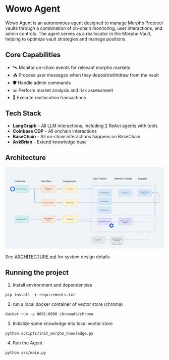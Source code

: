 # Wowo Agent 

Wowo Agent is an autonomous agent designed to manage Morpho Protocol vaults through a combination of on-chain monitoring, user interactions, and admin controls. The agent serves as a reallocator in the Morpho Vault, helping to optimize vault strategies and manage positions.

## Core Capabilities

- 🛰️ Monitor on-chain events for relevant morpho markets
- 📥 Process user messages when they deposit/withdraw from the vault
- 🛡️ Handle admin commands
- 📊 Perform market analysis and risk assessment
- 🚀 Execute reallocation transactions

## Tech Stack

- **LangGraph** - All LLM interactions, including 2 ReAct agents with tools
- **Coinbase CDP** - All onchain interactions
- **BaseChain** - All on-chain interactions happens on BaseChain
- **AskBrian** - Extend knowledge base

## Architecture

![](./docs/architecture.png)

See [ARCHITECTURE.md](ARCHITECTURE.md) for system design details

## Running the project

1. Install environment and dependencies

```
pip install -r requirements.txt
```

2. run a local docker container of vector store (chroma)

```
docker run -p 8001:8000 chromadb/chroma
```

3. Initialize some knowledge into local vector store

```
python scripts/init_morpho_knowledge.py
```

4. Run the Agent

```
python src/main.py
```

